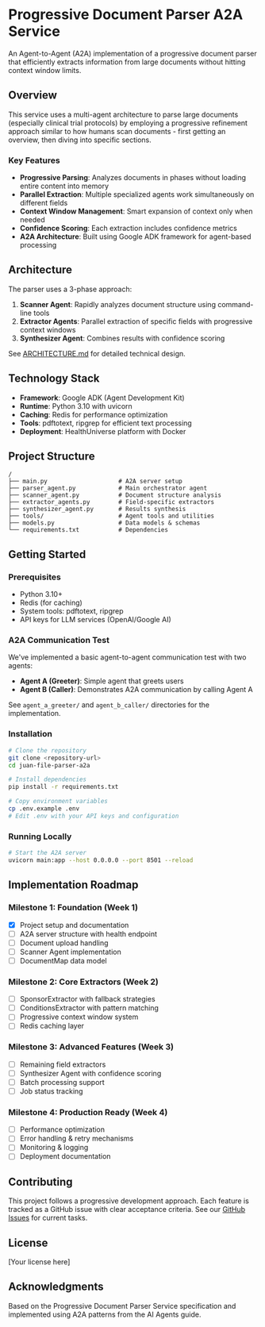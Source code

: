 # Progressive Document Parser A2A Service

An Agent-to-Agent (A2A) implementation of a progressive document parser that efficiently extracts information from large documents without hitting context window limits.

## Overview

This service uses a multi-agent architecture to parse large documents (especially clinical trial protocols) by employing a progressive refinement approach similar to how humans scan documents - first getting an overview, then diving into specific sections.

### Key Features

- **Progressive Parsing**: Analyzes documents in phases without loading entire content into memory
- **Parallel Extraction**: Multiple specialized agents work simultaneously on different fields
- **Context Window Management**: Smart expansion of context only when needed
- **Confidence Scoring**: Each extraction includes confidence metrics
- **A2A Architecture**: Built using Google ADK framework for agent-based processing

## Architecture

The parser uses a 3-phase approach:

1. **Scanner Agent**: Rapidly analyzes document structure using command-line tools
2. **Extractor Agents**: Parallel extraction of specific fields with progressive context windows
3. **Synthesizer Agent**: Combines results with confidence scoring

See [ARCHITECTURE.md](ARCHITECTURE.md) for detailed technical design.

## Technology Stack

- **Framework**: Google ADK (Agent Development Kit)
- **Runtime**: Python 3.10 with uvicorn
- **Caching**: Redis for performance optimization
- **Tools**: pdftotext, ripgrep for efficient text processing
- **Deployment**: HealthUniverse platform with Docker

## Project Structure

```
/
├── main.py                    # A2A server setup
├── parser_agent.py            # Main orchestrator agent
├── scanner_agent.py           # Document structure analysis
├── extractor_agents.py        # Field-specific extractors
├── synthesizer_agent.py       # Results synthesis
├── tools/                     # Agent tools and utilities
├── models.py                  # Data models & schemas
└── requirements.txt           # Dependencies
```

## Getting Started

### Prerequisites

- Python 3.10+
- Redis (for caching)
- System tools: pdftotext, ripgrep
- API keys for LLM services (OpenAI/Google AI)

### A2A Communication Test

We've implemented a basic agent-to-agent communication test with two agents:
- **Agent A (Greeter)**: Simple agent that greets users
- **Agent B (Caller)**: Demonstrates A2A communication by calling Agent A

See `agent_a_greeter/` and `agent_b_caller/` directories for the implementation.

### Installation

```bash
# Clone the repository
git clone <repository-url>
cd juan-file-parser-a2a

# Install dependencies
pip install -r requirements.txt

# Copy environment variables
cp .env.example .env
# Edit .env with your API keys and configuration
```

### Running Locally

```bash
# Start the A2A server
uvicorn main:app --host 0.0.0.0 --port 8501 --reload
```

## Implementation Roadmap

### Milestone 1: Foundation (Week 1)
- [x] Project setup and documentation
- [ ] A2A server structure with health endpoint
- [ ] Document upload handling
- [ ] Scanner Agent implementation
- [ ] DocumentMap data model

### Milestone 2: Core Extractors (Week 2)
- [ ] SponsorExtractor with fallback strategies
- [ ] ConditionsExtractor with pattern matching
- [ ] Progressive context window system
- [ ] Redis caching layer

### Milestone 3: Advanced Features (Week 3)
- [ ] Remaining field extractors
- [ ] Synthesizer Agent with confidence scoring
- [ ] Batch processing support
- [ ] Job status tracking

### Milestone 4: Production Ready (Week 4)
- [ ] Performance optimization
- [ ] Error handling & retry mechanisms
- [ ] Monitoring & logging
- [ ] Deployment documentation

## Contributing

This project follows a progressive development approach. Each feature is tracked as a GitHub issue with clear acceptance criteria. See our [GitHub Issues](https://github.com/your-username/juan-file-parser-a2a/issues) for current tasks.

## License

[Your license here]

## Acknowledgments

Based on the Progressive Document Parser Service specification and implemented using A2A patterns from the AI Agents guide.